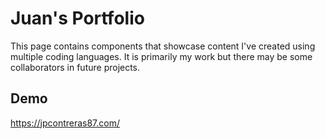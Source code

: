 
# Juan's Portfolio

This page contains components that showcase content I've created using multiple coding languages. It is primarily my work but there may be some collaborators in future projects. 


## Demo
https://jpcontreras87.com/

